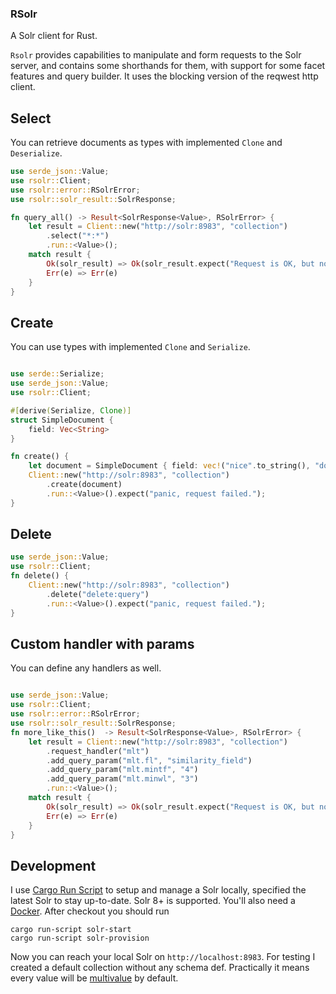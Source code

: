 ### RSolr

A Solr client for Rust.

`Rsolr` provides capabilities to manipulate and form
requests to the Solr server, and contains some shorthands
for them, with support for some facet features and query builder. 
It uses the blocking version of the reqwest http client.

 ## Select

 You can retrieve documents as types with implemented `Clone` and `Deserialize`.

 ```rust
 use serde_json::Value;
 use rsolr::Client;
 use rsolr::error::RSolrError;
 use rsolr::solr_result::SolrResponse;

 fn query_all() -> Result<SolrResponse<Value>, RSolrError> {
     let result = Client::new("http://solr:8983", "collection")
         .select("*:*")
         .run::<Value>();
     match result {
         Ok(solr_result) => Ok(solr_result.expect("Request is OK, but no response; in select it's a failure on Solr side.")),
         Err(e) => Err(e)
     }
 }
 ```

 ## Create

 You can use types with implemented `Clone` and `Serialize`.

 ```rust

 use serde::Serialize;
 use serde_json::Value;
 use rsolr::Client;

 #[derive(Serialize, Clone)]
 struct SimpleDocument {
     field: Vec<String>
 }

 fn create() {
     let document = SimpleDocument { field: vec!("nice".to_string(), "document".to_string()) };
     Client::new("http://solr:8983", "collection")
         .create(document)
         .run::<Value>().expect("panic, request failed.");
 }
 ```
 ## Delete

 ```rust
 use serde_json::Value;
 use rsolr::Client;
 fn delete() {
     Client::new("http://solr:8983", "collection")
         .delete("delete:query")
         .run::<Value>().expect("panic, request failed.");
 }
 ```

 ## Custom handler with params

 You can define any handlers as well.

 ```rust

 use serde_json::Value;
 use rsolr::Client;
 use rsolr::error::RSolrError;
 use rsolr::solr_result::SolrResponse;
 fn more_like_this()  -> Result<SolrResponse<Value>, RSolrError> {
     let result = Client::new("http://solr:8983", "collection")
         .request_handler("mlt")
         .add_query_param("mlt.fl", "similarity_field")
         .add_query_param("mlt.mintf", "4")
         .add_query_param("mlt.minwl", "3")
         .run::<Value>();
     match result {
         Ok(solr_result) => Ok(solr_result.expect("Request is OK, but no response; in select it's a failure on Solr side.")),
         Err(e) => Err(e)
     }
 }
 ```

## Development
I use [Cargo Run Script](https://crates.io/crates/cargo-run-script) to setup and manage a Solr locally, specified the latest Solr to stay up-to-date. Solr 8+ is supported. You'll also need a [Docker](https://docs.docker.com/get-docker/). After checkout you should run

    cargo run-script solr-start
    cargo run-script solr-provision

Now you can reach your local Solr on `http://localhost:8983`. For testing I created a default collection without any schema def. Practically it means every value will be [multivalue](https://solr.apache.org/guide/7_4/field-type-definitions-and-properties.html#field-default-properties) by default.

